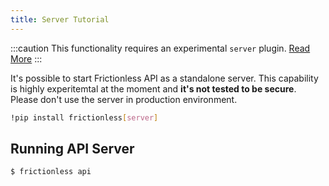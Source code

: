 ```yaml
---
title: Server Tutorial
---
```


:::caution
This functionality requires an experimental `server` plugin. [Read More](../references/plugins-reference.md)
:::

It's possible to start Frictionless API as a standalone server. This capability is highly experitemtal at the moment and **it's not tested to be secure**. Please don't use the server in production environment.

```bash
!pip install frictionless[server]
```


## Running API Server

```bash
$ frictionless api
```
